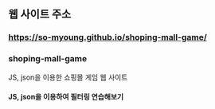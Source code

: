 ## 웹 사이트 주소
### https://so-myoung.github.io/shoping-mall-game/

### shoping-mall-game
JS, json을 이용한 쇼핑몰 게임 웹 사이트
#### JS, json을 이용하여 필터링 연습해보기
